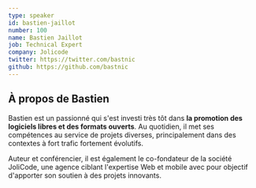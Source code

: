 ```yaml
---
type: speaker
id: bastien-jaillot
number: 100
name: Bastien Jaillot
job: Technical Expert
company: Jolicode
twitter: https://twitter.com/bastnic
github: https://github.com/bastnic
---
```


## À propos de Bastien

Bastien est un passionné qui s'est investi très tôt dans **la promotion des logiciels libres et des formats ouverts**. Au quotidien, il met ses compétences au service de projets diverses, principalement dans des contextes à fort trafic fortement évolutifs. 

Auteur et conférencier, il est également le co-fondateur de la société JoliCode, une agence ciblant l'expertise Web et mobile avec pour objectif d'apporter son soutien à des projets innovants.  